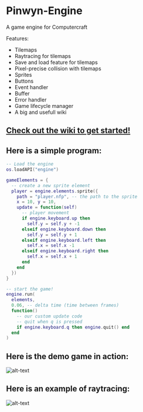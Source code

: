 # Pinwyn-Engine
A game engine for Computercraft

Features:
* Tilemaps
* Raytracing for tilemaps
* Save and load feature for tilemaps
* Pixel-precise collision with tilemaps
* Sprites
* Buttons
* Event handler
* Buffer
* Error handler
* Game lifecycle manager
* A big and usefull wiki

## [Check out the wiki to get started!](https://github.com/Jummit/Pinwyn-Engine/wiki)

## Here is a simple program:
``` lua
-- Load the engine
os.loadAPI("engine")

gameElements = {
  -- create a new sprite element
  player = engine.elements.sprite({
    path = "player.nfp", -- the path to the sprite
    x = 10, y = 10,
    update = function(self)
      -- player movement
      if engine.keyboard.up then
        self.y = self.y + -1
      elseif engine.keyboard.down then
        self.y = self.y + 1
      elseif engine.keyboard.left then
        self.x = self.x -1
      elseif engine.keyboard.right then
        self.x = self.x + 1
      end
    end
  })
}

-- start the game!
engine.run(
  elements,
  0.06, -- delta time (time between frames)
  function()
    -- our custom update code
    -- quit when q is pressed
    if engine.keyboard.q then engine.quit() end
  end
)
```
## Here is the demo game in action:
![alt-text](https://i.imgur.com/1kixxsB.png "Demo Game")
## Here is an example of raytracing:
![alt-text](https://i.imgur.com/DlRCuUj.png "Raytracing Game")
